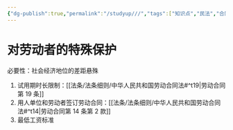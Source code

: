 ```yaml
---
{"dg-publish":true,"permalink":"/studyup///","tags":["知识点","民法","合同"]}
---
```


# 对劳动者的特殊保护
必要性：社会经济地位的差距悬殊
1. 试用期时长限制：[[法条/法条细则/中华人民共和国劳动合同法#^t19\|劳动合同第 19 条]]
2. 用人单位和劳动者签订劳动合同：[[法条/法条细则/中华人民共和国劳动合同法#^t14\|劳动合同第 14 条第 2 款]]
3. 最低工资标准